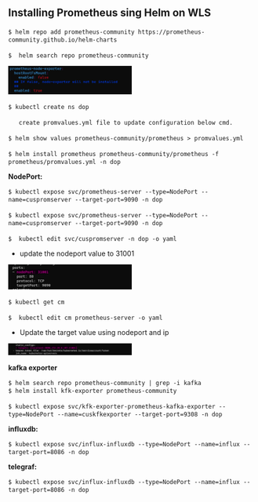 ## **Installing Prometheus sing Helm on WLS**

    $ helm repo add prometheus-community https://prometheus-community.github.io/helm-charts

    $  helm search repo prometheus-community
    
<img src="prom/promvalues.png"  width="50%" height="20%">
    
    $ kubectl create ns dop
    
       create promvalues.yml file to update configuration below cmd.

    $ helm show values prometheus-community/prometheus > promvalues.yml

    $ helm install prometheus prometheus-community/prometheus -f prometheus/promvalues.yml -n dop

**NodePort:** 


    $ kubectl expose svc/prometheus-server --type=NodePort --name=cuspromserver --target-port=9090 -n dop

    $ kubectl expose svc/prometheus-server --type=NodePort --name=cuspromserver --target-port=9090 -n dop

    $  kubectl edit svc/cuspromserver -n dop -o yaml
    
* update the nodeport value to 31001

<img src="prom/prom1.png"  width="50%" height="20%">

    $ kubectl get cm 

    $  kubectl edit cm prometheus-server -o yaml

* Update the target value using nodeport and ip

<img src="prom/prom2.png"  width="50%" height="20%">


**kafka exporter**

    $ helm search repo prometheus-community | grep -i kafka
    $ helm install kfk-exporter prometheus-community

    $ kubectl expose svc/kfk-exporter-prometheus-kafka-exporter --type=NodePort --name=cuskfkexporter --target-port=9308 -n dop

**influxdb:**

    $ kubectl expose svc/influx-influxdb --type=NodePort --name=influx --target-port=8086 -n dop

**telegraf:**

    $ kubectl expose svc/influx-influxdb --type=NodePort --name=influx --target-port=8086 -n dop
